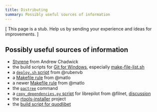 ```yaml
---
title: Distributing
summary: Possibly useful sources of information
---
```

[ This page is a stub. Help us by sending your experience and ideas for improvements. ]

Possibly useful sources of information
---
- [Styrene](https://github.com/achadwick/styrene) from Andrew Chadwick
- the build scripts for [Git for Windows](https://git-for-windows.github.io), especially [make-file-list.sh](https://github.com/git-for-windows/build-extra/blob/master/make-file-list.sh)
- a [`deploy.sh` script](https://sourceforge.net/p/msys2/tickets/34/#1cb7) from @rubenvb
- a [Makefile rule](https://github.com/matlo/GIMX/blob/e461c6ed3650b3707c17252a367413b36d1d1d0e/Makefile#L26) from @matlo
- a newer [Makefile rule](https://github.com/matlo/GIMX/blob/master/Makefile#L27-L56) from @matlo
- the [`pactree`](https://www.archlinux.org/pacman/pactree.8.html) command
- a [`copy_dependencies.py` script](https://bitbucket.org/librepilot/librepilot/src/4c9c3c202caad2250a35ce6aed796f5f46b5224c/make/copy_dependencies.py) for librepilot from @filnet, [discussion](https://github.com/Alexpux/MINGW-packages/issues/2634)
- the [rtools-installer](https://github.com/r-windows/rtools-installer) project
- the [build script for quodlibet](https://github.com/quodlibet/quodlibet/blob/master/dev-utils/win_installer/_base.sh)
